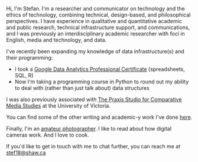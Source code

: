 Hi, I'm Stefan. I'm a researcher and communicator on technology and the ethics of technology, combining technical, design-based, and philosophical perspectives. 
I have experience in qualitative and quantitative academic and public research, technical infrastructure support, and communications, and I was previously an interdisciplinary academic researcher with foci in English, media and technology, and data.

I've recently been expanding my knowledge of data infrastructure(s) and their programming:
- I took a [Google Data Analytics Professional Certificate](https://www.credly.com/badges/f97374f6-44b0-4e4f-b66e-ef21517b4d76?source=linked_in_profile) (spreadsheets, SQL, R)
- Now I'm taking a programming course in Python to round out my ability to deal with (rather than just talk about) data structures

I was also previously associated with [The Praxis Studio for Comparative Media Studies](https://github.com/uvicpraxis) at the University of Victoria.

You can find some of the other writing and academic-y work I've done [here](http://stefanhiggins.com/other-work).

Finally, I'm an [amateur photographer](http://stefanhiggins.com/). I like to read about how digital cameras work. And I love to cook.

If you'd like to get in touch with me to chat further, you can reach me at <stef18@shaw.ca>
